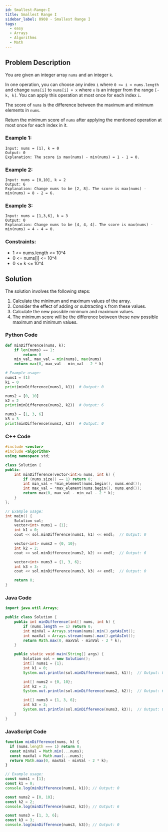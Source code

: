 ```yaml
---
id: Smallest-Range-I
title: Smallest Range I
sidebar_label: 0908 - Smallest Range I
tags:
  - easy
  - Arrays
  - Algorithms
  - Math
---
```


## Problem Description

You are given an integer array `nums` and an integer `k`.

In one operation, you can choose any index `i` where `0 <= i < nums.length` and change `nums[i]` to `nums[i] + x` where `x` is an integer from the range `[-k, k]`. You can apply this operation at most once for each index `i`.

The score of `nums` is the difference between the maximum and minimum elements in `nums`.

Return the minimum score of `nums` after applying the mentioned operation at most once for each index in it.

### Example 1:

```
Input: nums = [1], k = 0
Output: 0
Explanation: The score is max(nums) - min(nums) = 1 - 1 = 0.
```

### Example 2:

```
Input: nums = [0,10], k = 2
Output: 6
Explanation: Change nums to be [2, 8]. The score is max(nums) - min(nums) = 8 - 2 = 6.
```

### Example 3:

```
Input: nums = [1,3,6], k = 3
Output: 0
Explanation: Change nums to be [4, 4, 4]. The score is max(nums) - min(nums) = 4 - 4 = 0.
```

### Constraints:

- 1 <= nums.length <= 10^4
- 0 <= nums[i] <= 10^4
- 0 <= k <= 10^4

## Solution

The solution involves the following steps:

1. Calculate the minimum and maximum values of the array.
2. Consider the effect of adding or subtracting `k` from these values.
3. Calculate the new possible minimum and maximum values.
4. The minimum score will be the difference between these new possible maximum and minimum values.

### Python Code

```python
def minDifference(nums, k):
    if len(nums) == 1:
        return 0
    min_val, max_val = min(nums), max(nums)
    return max(0, max_val - min_val - 2 * k)

# Example usage:
nums1 = [1]
k1 = 0
print(minDifference(nums1, k1))  # Output: 0

nums2 = [0, 10]
k2 = 2
print(minDifference(nums2, k2))  # Output: 6

nums3 = [1, 3, 6]
k3 = 3
print(minDifference(nums3, k3))  # Output: 0
```

### C++ Code

```cpp
#include <vector>
#include <algorithm>
using namespace std;

class Solution {
public:
    int minDifference(vector<int>& nums, int k) {
        if (nums.size() == 1) return 0;
        int min_val = *min_element(nums.begin(), nums.end());
        int max_val = *max_element(nums.begin(), nums.end());
        return max(0, max_val - min_val - 2 * k);
    }
};

// Example usage:
int main() {
    Solution sol;
    vector<int> nums1 = {1};
    int k1 = 0;
    cout << sol.minDifference(nums1, k1) << endl;  // Output: 0

    vector<int> nums2 = {0, 10};
    int k2 = 2;
    cout << sol.minDifference(nums2, k2) << endl;  // Output: 6

    vector<int> nums3 = {1, 3, 6};
    int k3 = 3;
    cout << sol.minDifference(nums3, k3) << endl;  // Output: 0

    return 0;
}
```

### Java Code

```java
import java.util.Arrays;

public class Solution {
    public int minDifference(int[] nums, int k) {
        if (nums.length == 1) return 0;
        int minVal = Arrays.stream(nums).min().getAsInt();
        int maxVal = Arrays.stream(nums).max().getAsInt();
        return Math.max(0, maxVal - minVal - 2 * k);
    }

    public static void main(String[] args) {
        Solution sol = new Solution();
        int[] nums1 = {1};
        int k1 = 0;
        System.out.println(sol.minDifference(nums1, k1));  // Output: 0

        int[] nums2 = {0, 10};
        int k2 = 2;
        System.out.println(sol.minDifference(nums2, k2));  // Output: 6

        int[] nums3 = {1, 3, 6};
        int k3 = 3;
        System.out.println(sol.minDifference(nums3, k3));  // Output: 0
    }
}
```

### JavaScript Code

```javascript
function minDifference(nums, k) {
  if (nums.length === 1) return 0;
  const minVal = Math.min(...nums);
  const maxVal = Math.max(...nums);
  return Math.max(0, maxVal - minVal - 2 * k);
}

// Example usage:
const nums1 = [1];
const k1 = 0;
console.log(minDifference(nums1, k1)); // Output: 0

const nums2 = [0, 10];
const k2 = 2;
console.log(minDifference(nums2, k2)); // Output: 6

const nums3 = [1, 3, 6];
const k3 = 3;
console.log(minDifference(nums3, k3)); // Output: 0
```
